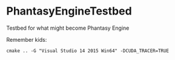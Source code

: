 # PhantasyEngineTestbed
Testbed for what might become Phantasy Engine

Remember kids:

	cmake .. -G "Visual Studio 14 2015 Win64" -DCUDA_TRACER=TRUE

